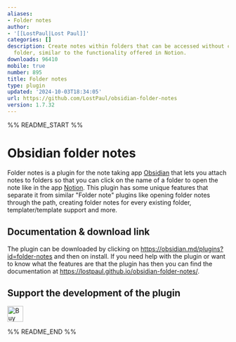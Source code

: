 ```yaml
---
aliases:
- Folder notes
author:
- '[[LostPaul|Lost Paul]]'
categories: []
description: Create notes within folders that can be accessed without collapsing the
  folder, similar to the functionality offered in Notion.
downloads: 96410
mobile: true
number: 895
title: Folder notes
type: plugin
updated: '2024-10-03T18:34:05'
url: https://github.com/LostPaul/obsidian-folder-notes
version: 1.7.32
---
```


%% README_START %%

# Obsidian folder notes

Folder notes is a plugin for the note taking app  [Obsidian](https://obsidian.md/) that lets you attach notes to folders so that you can click on the name of a folder to open the note like in the app [Notion](https://www.notion.so/).
This plugin has some unique features that separate it from similar "Folder note" plugins like opening folder notes through the path, creating folder notes for every existing folder, templater/template support and more.

## Documentation & download link
The plugin can be downloaded by clicking on https://obsidian.md/plugins?id=folder-notes and then on install. If you need help with the plugin or want to know what the features are that the plugin has then you can find the documentation at https://lostpaul.github.io/obsidian-folder-notes/.

## Support the development of the plugin

<a href='https://ko-fi.com/D1D1GHGSI' target='_blank'><img height='36' style='border:0px;height:36px;' src='https://storage.ko-fi.com/cdn/kofi2.png?v=3' border='0' alt='Buy Me a Coffee at ko-fi.com' /></a>


%% README_END %%